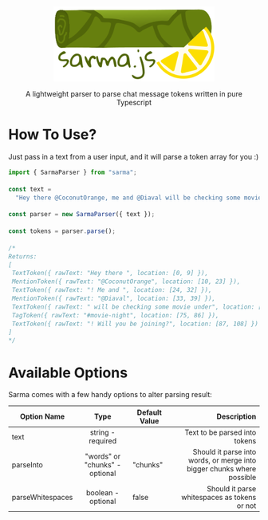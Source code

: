 <p align="center">
  <a href="https://jitpack.io/#TheSpawnProject/TheSpawnLanguage">
    <img src="https://raw.githubusercontent.com/bos-isler/sarma/master/.github/assets/logo.svg" height="150" alt="Sarma Logo" aria-label="Sarma Logo" />
  </a>
</p>

<p align="center">
  A lightweight parser to parse chat message tokens written in pure Typescript
</p>

# How To Use?

Just pass in a text from a user input, and it will parse a token array for you :)

```ts
import { SarmaParser } from "sarma";

const text =
  "Hey there @CoconutOrange, me and @Diaval will be checking some movie under #movie-night! Will you be joining?";

const parser = new SarmaParser({ text });

const tokens = parser.parse();

/*
Returns:
[
 TextToken({ rawText: "Hey there ", location: [0, 9] }),
 MentionToken({ rawText: "@CoconutOrange", location: [10, 23] }),
 TextToken({ rawText: "! Me and ", location: [24, 32] }),
 MentionToken({ rawText: "@Diaval", location: [33, 39] }),
 TextToken({ rawText: " will be checking some movie under", location: [40, 74] }),
 TagToken({ rawText: "#movie-night", location: [75, 86] }),
 TextToken({ rawText: "! Will you be joining?", location: [87, 108] })
]
*/
```

# Available Options

Sarma comes with a few handy options to alter parsing result:

| Option Name      |              Type              | Default Value |                                                            Description |
| ---------------- | :----------------------------: | ------------- | ---------------------------------------------------------------------: |
| text             |       string - required        |               |                                          Text to be parsed into tokens |
| parseInto        | "words" or "chunks" - optional | "chunks"      | Should it parse into words, or merge into bigger chunks where possible |
| parseWhitespaces |       boolean - optional       | false         |                           Should it parse whitespaces as tokens or not |
